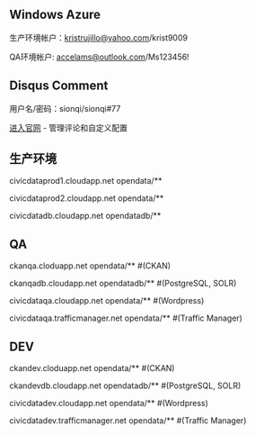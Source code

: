 ## Windows Azure
生产环境帐户：kristrujillo@yahoo.com/krist9009

QA环境帐户: accelams@outlook.com/Ms123456!

## Disqus Comment
用户名/密码：sionqi/sionqi#77

[进入官网](https://disqus.com) - 管理评论和自定义配置

## 生产环境

civicdataprod1.cloudapp.net opendata/**

civicdataprod2.cloudapp.net opendata/**

civicdatadb.cloudapp.net opendatadb/**

## QA

ckanqa.cloduapp.net opendata/** #(CKAN)

ckanqadb.cloudapp.net opendatadb/** #(PostgreSQL, SOLR)

civicdataqa.cloudapp.net opendata/** #(Wordpress)

civicdataqa.trafficmanager.net opendata/** #(Traffic Manager)

## DEV

ckandev.cloduapp.net opendata/** #(CKAN)

ckandevdb.cloudapp.net opendatadb/** #(PostgreSQL, SOLR)

civicdatadev.cloudapp.net opendata/** #(Wordpress)

civicdatadev.trafficmanager.net opendata/** #(Traffic Manager)